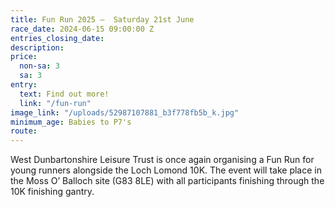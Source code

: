```yaml
---
title: Fun Run 2025 –  Saturday 21st June
race_date: 2024-06-15 09:00:00 Z
entries_closing_date: 
description: 
price:
  non-sa: 3
  sa: 3
entry:
  text: Find out more!
  link: "/fun-run"
image_link: "/uploads/52987107881_b3f778fb5b_k.jpg"
minimum_age: Babies to P7's
route: 
---
```


West Dunbartonshire Leisure Trust is once again organising a Fun Run for young runners alongside the Loch Lomond 10K. The event will take place in the Moss O’ Balloch site (G83 8LE) with all participants finishing through the 10K finishing gantry.
